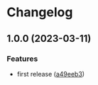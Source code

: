 # Changelog

## 1.0.0 (2023-03-11)


### Features

* first release ([a49eeb3](https://github.com/jayree/jayree-changelog/commit/a49eeb3fb30475633cafd1a072d8f26eb9337f63))
